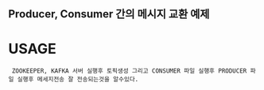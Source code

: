 

## Producer, Consumer 간의 메시지 교환 예제



# USAGE

```
 ZOOKEEPER, KAFKA 서버 실행후 토픽생성 그리고 CONSUMER 파일 실행후 PRODUCER 파일 실행후 메세지전송 잘 전송되는것을 알수있다.
```

